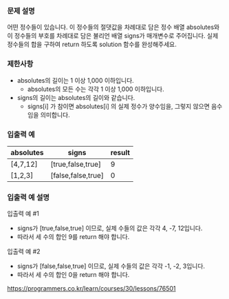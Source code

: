 ### 문제 설명

어떤 정수들이 있습니다. 이 정수들의 절댓값을 차례대로 담은 정수 배열 absolutes와 이 정수들의 부호를 차례대로 담은 불리언 배열 signs가 매개변수로 주어집니다. 실제 정수들의 합을 구하여 return 하도록 solution 함수를 완성해주세요.

### 제한사항

+ absolutes의 길이는 1 이상 1,000 이하입니다.
  + absolutes의 모든 수는 각각 1 이상 1,000 이하입니다.
+ signs의 길이는 absolutes의 길이와 같습니다.
  + signs[i] 가 참이면 absolutes[i] 의 실제 정수가 양수임을, 그렇지 않으면 음수임을 의미합니다.


### 입출력 예
| absolutes	| signs	| result | 
|---|---|---|
| [4,7,12]	| [true,false,true]	| 9 | 
| [1,2,3]	| [false,false,true]	| 0 | 


### 입출력 예 설명

입출력 예 #1

+ signs가 [true,false,true] 이므로, 실제 수들의 값은 각각 4, -7, 12입니다.
+ 따라서 세 수의 합인 9를 return 해야 합니다.


입출력 예 #2

+ signs가 [false,false,true] 이므로, 실제 수들의 값은 각각 -1, -2, 3입니다.
+ 따라서 세 수의 합인 0을 return 해야 합니다.

https://programmers.co.kr/learn/courses/30/lessons/76501

